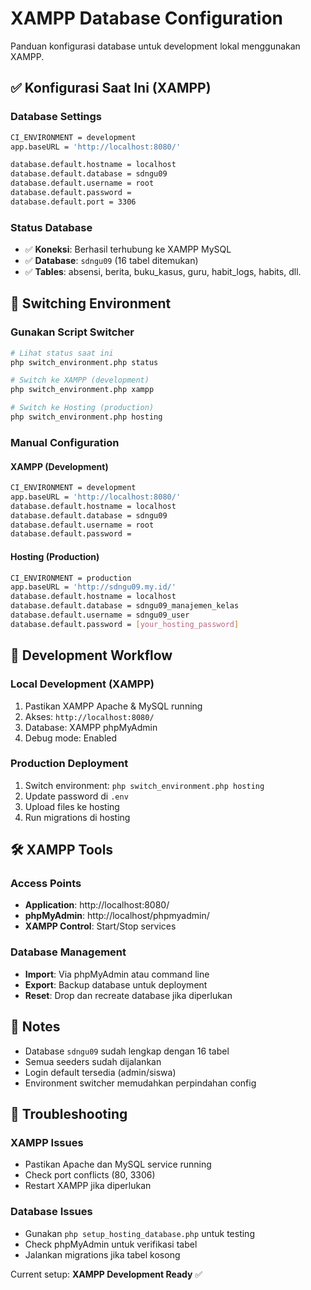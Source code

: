 # XAMPP Database Configuration

Panduan konfigurasi database untuk development lokal menggunakan XAMPP.

## ✅ Konfigurasi Saat Ini (XAMPP)

### Database Settings
```bash
CI_ENVIRONMENT = development
app.baseURL = 'http://localhost:8080/'

database.default.hostname = localhost
database.default.database = sdngu09
database.default.username = root
database.default.password = 
database.default.port = 3306
```

### Status Database
- ✅ **Koneksi**: Berhasil terhubung ke XAMPP MySQL
- ✅ **Database**: `sdngu09` (16 tabel ditemukan)
- ✅ **Tables**: absensi, berita, buku_kasus, guru, habit_logs, habits, dll.

## 🔄 Switching Environment

### Gunakan Script Switcher

```bash
# Lihat status saat ini
php switch_environment.php status

# Switch ke XAMPP (development)
php switch_environment.php xampp

# Switch ke Hosting (production)
php switch_environment.php hosting
```

### Manual Configuration

#### XAMPP (Development)
```bash
CI_ENVIRONMENT = development
app.baseURL = 'http://localhost:8080/'
database.default.hostname = localhost
database.default.database = sdngu09
database.default.username = root
database.default.password = 
```

#### Hosting (Production)
```bash
CI_ENVIRONMENT = production
app.baseURL = 'http://sdngu09.my.id/'
database.default.hostname = localhost
database.default.database = sdngu09_manajemen_kelas
database.default.username = sdngu09_user
database.default.password = [your_hosting_password]
```

## 🚀 Development Workflow

### Local Development (XAMPP)
1. Pastikan XAMPP Apache & MySQL running
2. Akses: `http://localhost:8080/`
3. Database: XAMPP phpMyAdmin
4. Debug mode: Enabled

### Production Deployment
1. Switch environment: `php switch_environment.php hosting`
2. Update password di `.env`
3. Upload files ke hosting
4. Run migrations di hosting

## 🛠️ XAMPP Tools

### Access Points
- **Application**: http://localhost:8080/
- **phpMyAdmin**: http://localhost/phpmyadmin/
- **XAMPP Control**: Start/Stop services

### Database Management
- **Import**: Via phpMyAdmin atau command line
- **Export**: Backup database untuk deployment
- **Reset**: Drop dan recreate database jika diperlukan

## 📝 Notes

- Database `sdngu09` sudah lengkap dengan 16 tabel
- Semua seeders sudah dijalankan
- Login default tersedia (admin/siswa)
- Environment switcher memudahkan perpindahan config

## 🔧 Troubleshooting

### XAMPP Issues
- Pastikan Apache dan MySQL service running
- Check port conflicts (80, 3306)
- Restart XAMPP jika diperlukan

### Database Issues
- Gunakan `php setup_hosting_database.php` untuk testing
- Check phpMyAdmin untuk verifikasi tabel
- Jalankan migrations jika tabel kosong

Current setup: **XAMPP Development Ready** ✅
